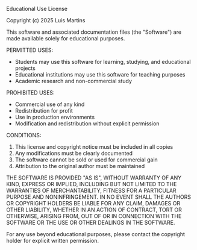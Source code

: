 Educational Use License

Copyright (c) 2025 Luis Martins

This software and associated documentation files (the "Software") are made 
available solely for educational purposes.

PERMITTED USES:
- Students may use this software for learning, studying, and educational projects
- Educational institutions may use this software for teaching purposes
- Academic research and non-commercial study

PROHIBITED USES:
- Commercial use of any kind
- Redistribution for profit
- Use in production environments
- Modification and redistribution without explicit permission

CONDITIONS:
1. This license and copyright notice must be included in all copies
2. Any modifications must be clearly documented
3. The software cannot be sold or used for commercial gain
4. Attribution to the original author must be maintained

THE SOFTWARE IS PROVIDED "AS IS", WITHOUT WARRANTY OF ANY KIND, EXPRESS OR
IMPLIED, INCLUDING BUT NOT LIMITED TO THE WARRANTIES OF MERCHANTABILITY,
FITNESS FOR A PARTICULAR PURPOSE AND NONINFRINGEMENT. IN NO EVENT SHALL THE
AUTHORS OR COPYRIGHT HOLDERS BE LIABLE FOR ANY CLAIM, DAMAGES OR OTHER
LIABILITY, WHETHER IN AN ACTION OF CONTRACT, TORT OR OTHERWISE, ARISING FROM,
OUT OF OR IN CONNECTION WITH THE SOFTWARE OR THE USE OR OTHER DEALINGS IN THE
SOFTWARE.

For any use beyond educational purposes, please contact the copyright holder
for explicit written permission.